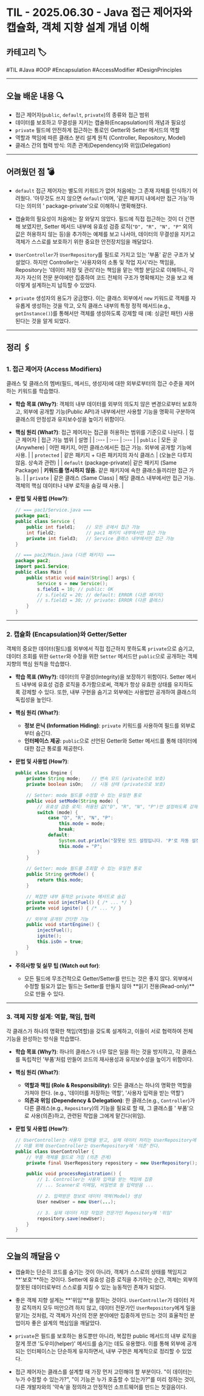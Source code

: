 # TIL - 2025.06.30 - Java 접근 제어자와 캡슐화, 객체 지향 설계 개념 이해

## 카테고리 🏷️

#TIL #Java #OOP #Encapsulation #AccessModifier #DesignPrinciples

---

## 오늘 배운 내용 🔍

- 접근 제어자(`public`, `default`, `private`)의 종류와 접근 범위
- 데이터를 보호하고 무결성을 지키는 캡슐화(Encapsulation)의 개념과 필요성
- `private` 필드에 안전하게 접근하는 통로인 Getter와 Setter 메서드의 역할
- 역할과 책임에 따른 클래스 분리 설계 원칙 (Controller, Repository, Model)
- 클래스 간의 협력 방식: 의존 관계(Dependency)와 위임(Delegation)

---

## 어려웠던 점 💣

* `default` 접근 제어자는 별도의 키워드가 없어 처음에는 그 존재 자체를 인식하기 어려웠다. '아무것도 쓰지 않으면 `default`'이며, '같은 패키지 내에서만 접근 가능'하다는 의미의 '
  package-private'으로 이해하니 명확해졌다.

* 캡슐화의 필요성이 처음에는 잘 와닿지 않았다. 필드에 직접 접근하는 것이 더 간편해 보였지만, Setter 메서드 내부에 유효성 검증 로직(`"D", "R", "N", "P"` 외의 값은 허용하지 않는 등)을
  추가하는 예제를 보고 나서야, 데이터의 무결성을 지키고 객체가 스스로를 보호하기 위한 중요한 안전장치임을 깨달았다.

* `UserController`가 `UserRepository`를 필드로 가지고 있는 '부품' 같은 구조가 낯설었다. 하지만 Controller는 '사용자와의 소통 및 작업 지시'라는 책임을,
  Repository는 '데이터 저장 및 관리'라는 책임을 맡는 역할 분담으로 이해하니, 각자가 자신의 전문 분야에만 집중하여 코드 전체의 구조가 명확해지는 것을 보고 왜 이렇게 설계하는지 납득할 수 있었다.

* `private` 생성자의 용도가 궁금했다. 이는 클래스 외부에서 `new` 키워드로 객체를 자유롭게 생성하는 것을 막고, 오직 클래스 내부의 특정 정적 메서드(e.g., `getInstance()`)를 통해서만
  객체를 생성하도록 강제할 때 (예: 싱글턴 패턴) 사용된다는 것을 알게 되었다.

---

## 정리 🖇️

### 1. 접근 제어자 (Access Modifiers)

클래스 및 클래스의 멤버(필드, 메서드, 생성자)에 대한 외부로부터의 접근 수준을 제어하는 키워드를 학습했다.

* **학습 목표 (Why?)**:
  객체의 내부 데이터를 외부의 의도치 않은 변경으로부터 보호하고, 외부에 공개할 기능(Public API)과 내부에서만 사용할 기능을 명확히 구분하여 클래스의 안정성과 유지보수성을 높이기 위함이다.

* **핵심 원리 (What?)**:
  접근 제어자는 접근을 허용하는 범위를 기준으로 나뉜다.
  | 접근 제어자 | 접근 가능 범위 | 설명 |
  | :--- | :--- | :--- |
  | `public` | 모든 곳 (Anywhere) | 어떤 패키지, 어떤 클래스에서든 접근 가능. 외부에 공개할 기능에 사용. |
  | `protected` | 같은 패키지 + 다른 패키지의 자식 클래스 | (오늘은 다루지 않음. 상속과 관련) |
  | `default` (package-private)| 같은 패키지 (Same Package) | **키워드를 명시하지 않음.** 같은 패키지에 속한 클래스들끼리만 접근 가능. |
  | `private` | 같은 클래스 (Same Class) | 해당 클래스 내부에서만 접근 가능. 객체의 핵심 데이터나 내부 로직을 숨길 때 사용. |

* **문법 및 사용법 (How?)**:
  ```java
  // === pac1/Service.java ===
  package pac1;
  public class Service {
      public int field1;    // 모든 곳에서 접근 가능
      int field2;           // pac1 패키지 내부에서만 접근 가능
      private int field3;   // Service 클래스 내부에서만 접근 가능
  }

  // === pac2/Main.java (다른 패키지) ===
  package pac2;
  import pac1.Service;
  public class Main {
      public static void main(String[] args) {
          Service s = new Service();
          s.field1 = 10; // public: OK
          // s.field2 = 20; // default: ERROR (다른 패키지)
          // s.field3 = 30; // private: ERROR (다른 클래스)
      }
  }
  ```

---

### 2. 캡슐화 (Encapsulation)와 Getter/Setter

객체의 중요한 데이터(필드)를 외부에서 직접 접근하지 못하도록 `private`으로 숨기고, 데이터 조회를 위한 `Getter`와 수정을 위한 `Setter` 메서드만 `public`으로 공개하는 객체 지향의 핵심
원칙을 학습했다.

* **학습 목표 (Why?)**:
  데이터의 무결성(Integrity)을 보장하기 위함이다. Setter 메서드 내부에 유효성 검증 로직을 추가함으로써, 객체가 항상 유효한 상태를 유지하도록 강제할 수 있다. 또한, 내부 구현을 숨기고 외부에는
  사용법만 공개하여 클래스의 독립성을 높인다.

* **핵심 원리 (What?)**:
    * **정보 은닉 (Information Hiding)**: `private` 키워드를 사용하여 필드를 외부로부터 숨긴다.
    * **인터페이스 제공**: `public`으로 선언된 Getter와 Setter 메서드를 통해 데이터에 대한 접근 통로를 제공한다.

* **문법 및 사용법 (How?)**:
  ```java
  public class Engine {
      private String mode;    // 변속 모드 (private으로 보호)
      private boolean isOn;   // 시동 상태 (private으로 보호)

      // Setter: mode 필드를 수정할 수 있는 유일한 통로
      public void setMode(String mode) {
          // 유효성 검증 로직: 허용된 값("D", "R", "N", "P")만 설정하도록 강제
          switch (mode) {
              case "D", "R", "N", "P":
                  this.mode = mode;
                  break;
              default:
                  System.out.println("잘못된 모드 설정입니다. 'P'로 자동 설정됩니다.");
                  this.mode = "P";
          }
      }

      // Getter: mode 필드를 조회할 수 있는 유일한 통로
      public String getMode() {
          return this.mode;
      }

      // 복잡한 내부 동작은 private 메서드로 숨김
      private void injectFuel() { /* ... */ }
      private void ignite() { /* ... */ }

      // 외부에 공개된 간단한 기능
      public void startEngine() {
          injectFuel();
          ignite();
          this.isOn = true;
      }
  }
  ```

* **주의사항 및 실무 팁 (Watch out for)**:
    * 모든 필드에 무조건적으로 Getter/Setter를 만드는 것은 좋지 않다. 외부에서 수정할 필요가 없는 필드는 Setter를 만들지 않아 **읽기 전용(Read-only)**으로 만들 수 있다.

---

### 3. 객체 지향 설계: 역할, 책임, 협력

각 클래스가 하나의 명확한 책임(역할)을 갖도록 설계하고, 이들이 서로 협력하여 전체 기능을 완성하는 방식을 학습했다.

* **학습 목표 (Why?)**:
  하나의 클래스가 너무 많은 일을 하는 것을 방지하고, 각 클래스를 독립적인 '부품'처럼 만들어 코드의 재사용성과 유지보수성을 높이기 위함이다.

* **핵심 원리 (What?)**:
    * **역할과 책임 (Role & Responsibility)**: 모든 클래스는 하나의 명확한 역할을 가져야 한다. (e.g., '데이터를 저장하는 역할', '사용자 입력을 받는 역할')
    * **의존과 위임 (Dependency & Delegation)**: 한 클래스(e.g., `Controller`)가 다른 클래스(e.g., `Repository`)의 기능을 필요로 할 때, 그 클래스를 '
      부품'으로 사용(의존)하고, 관련된 작업을 그에게 맡긴다(위임).

* **문법 및 사용법 (How?)**:
  ```java
  // UserController는 사용자 입력을 받고, 실제 데이터 처리는 UserRepository에 '위임'한다.
  // 이를 위해 UserController는 UserRepository에 '의존'한다.
  public class UserController {
      // 부품 객체를 필드로 가짐 (의존 관계)
      private final UserRepository repository = new UserRepository();

      public void processRegistration() {
          // 1. Controller는 사용자 입력을 받는 책임에 집중
          // ... Scanner로 이메일, 비밀번호 등 입력받음 ...

          // 2. 입력받은 정보로 데이터 객체(Model) 생성
          User newUser = new User(...);

          // 3. 실제 데이터 저장 작업은 전문가인 Repository에 '위임'
          repository.save(newUser);
      }
  }
  ```

---

## 오늘의 깨달음 💡

* 캡슐화는 단순히 코드를 숨기는 것이 아니라, 객체가 스스로의 상태를 책임지고 **'보호'**하는 것이다. Setter에 유효성 검증 로직을 추가하는 순간, 객체는 외부의 잘못된 데이터로부터 스스로를 지킬 수 있는
  능동적인 존재가 되었다.

* 좋은 객체 지향 설계는 **'위임'**을 잘하는 것이다. `UserController`가 데이터 저장 로직까지 모두 떠안으려 하지 않고, 데이터 전문가인 `UserRepository`에게 일을 맡기는 것처럼, 각
  객체가 자신의 전문 분야에만 집중하게 만드는 것이 효율적인 분업이자 좋은 설계의 핵심임을 깨달았다.

* `private`은 필드를 보호하는 용도뿐만 아니라, 복잡한 public 메서드의 내부 로직을 잘게 쪼갠 '도우미(helper)' 메서드를 숨기는 데도 유용했다. 이를 통해 외부에 공개되는 인터페이스는 단순하게
  유지하면서, 내부 구현은 체계적으로 정리할 수 있었다.

* 접근 제어자는 클래스를 설계할 때 가장 먼저 고민해야 할 부분이다. "이 데이터는 누가 수정할 수 있는가?", "이 기능은 누가 호출할 수 있는가?"를 미리 정하는 것이, 다른 개발자와의 '약속'을 정의하고
  안정적인 소프트웨어를 만드는 첫걸음이다.